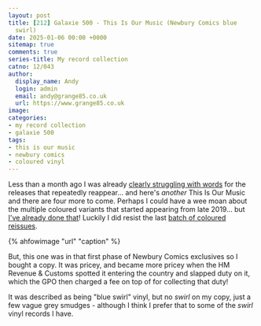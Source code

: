 ```yaml
---
layout: post
title: [212] Galaxie 500 - This Is Our Music (Newbury Comics blue
  swirl)
date: 2025-01-06 00:00 +0000
sitemap: true
comments: true
series-title: My record collection 
catno: 12/043
author:
  display_name: Andy
  login: admin
  email: andy@grange85.co.uk
  url: https://www.grange85.co.uk
image:
categories:
- my record collection
- galaxie 500
tags:
- this is our music
- newbury comics
- coloured vinyl
---
```

Less than a month ago I was already [clearly struggling with words](/2024/12/12/my-record-collection-196-galaxie-500-this-is-our-music-rough-trade-lp/) for the releases that repeatedly reappear... and here's _another_ This Is Our Music and there are four more to come. Perhaps I could have a wee moan about the multiple coloured variants that started appearing from late 2019... but [I've already done that](/2023/06/19/my-record-collection-044-galaxie-500-today/)! Luckily I did resist the last [batch of coloured reissues](/2023/02/23/new-coloured-vinyl-galaxie-500-releases/).

{% ahfowimage "url" "caption" %}

But, this one was in that first phase of Newbury Comics exclusives so I bought a copy. It was pricey, and became more pricey when the HM Revenue & Customs spotted it entering the country and slapped duty on it, which the GPO then charged a fee on top of for collecting that duty! 

It was described as being "blue swirl" vinyl, but no _swirl_ on my copy, just a few vague grey smudges - although I think I prefer that to some of the _swirl_ vinyl records I have.


